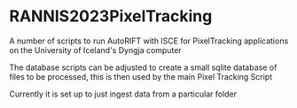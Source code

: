 # RANNIS2023PixelTracking

A number of scripts to run AutoRIFT with ISCE for PixelTracking applications on the University of Iceland's Dyngja computer

The database scripts can be adjusted to create a small sqlite database of files to be processed, this is then used by the main Pixel Tracking Script

Currently it is set up to just ingest data from a particular folder
